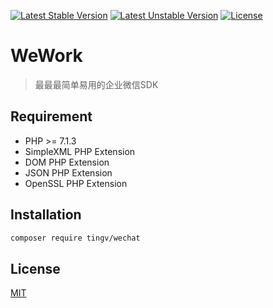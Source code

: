 [![Latest Stable Version](https://poser.pugx.org/tingv/wechat/v/stable)](https://packagist.org/packages/tingv/wechat)
[![Latest Unstable Version](https://poser.pugx.org/tingv/wechat/v/unstable)](https://packagist.org/packages/tingv/wechat)
[![License](https://poser.pugx.org/tingv/wechat/license)](https://packagist.org/packages/tingv/wechat)

# WeWork

> 最最最简单易用的企业微信SDK

## Requirement

- PHP >= 7.1.3
- SimpleXML PHP Extension
- DOM PHP Extension
- JSON PHP Extension
- OpenSSL PHP Extension

## Installation

```bash
composer require tingv/wechat
```

## License

[MIT](https://github.com/pithyone/wechat/blob/master/LICENSE)
